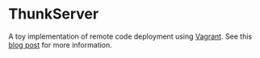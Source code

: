 # ThunkServer

A toy implementation of remote code deployment using [Vagrant](http://nessos.github.io/Vagrant). 
See this [blog post](http://eiriktsarpalis.wordpress.com/2014/12/29/deploying-net-code-instantly-using-vagrant/) 
for more information.
